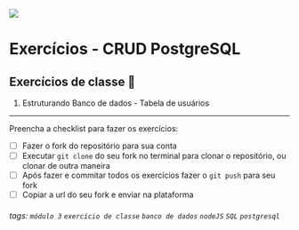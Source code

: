 ![](https://i.imgur.com/xG74tOh.png)

# Exercícios - CRUD PostgreSQL

## Exercícios de classe 🏫

1. Estruturando Banco de dados - Tabela de usuários

---

Preencha a checklist para fazer os exercícios:

-   [ ] Fazer o fork do repositório para sua conta
-   [ ] Executar `git clone` do seu fork no terminal para clonar o repositório, ou clonar de outra maneira
-   [ ] Após fazer e commitar todos os exercícios fazer o `git push` para seu fork
-   [ ] Copiar a url do seu fork e enviar na plataforma

###### tags: `módulo 3` `exercício de classe` `banco de dados` `nodeJS` `SQL` `postgresql`
